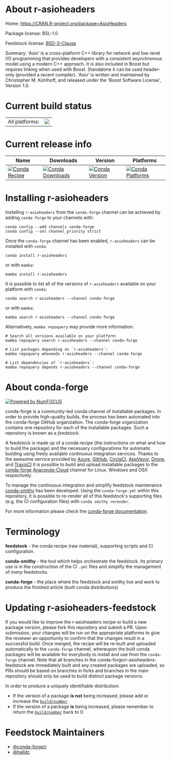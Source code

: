 About r-asioheaders
===================

Home: https://CRAN.R-project.org/package=AsioHeaders

Package license: BSL-1.0

Feedstock license: [BSD-3-Clause](https://github.com/conda-forge/r-asioheaders-feedstock/blob/main/LICENSE.txt)

Summary: 'Asio' is a cross-platform C++ library for network and low-level I/O programming that provides developers with a consistent asynchronous model using a modern C++ approach. It is also included in Boost but requires linking when used with Boost. Standalone it can be used header-only (provided a recent compiler). 'Asio' is written and maintained by Christopher M. Kohlhoff, and released under the 'Boost Software License', Version 1.0.

Current build status
====================


<table><tr><td>All platforms:</td>
    <td>
      <a href="https://dev.azure.com/conda-forge/feedstock-builds/_build/latest?definitionId=6403&branchName=main">
        <img src="https://dev.azure.com/conda-forge/feedstock-builds/_apis/build/status/r-asioheaders-feedstock?branchName=main">
      </a>
    </td>
  </tr>
</table>

Current release info
====================

| Name | Downloads | Version | Platforms |
| --- | --- | --- | --- |
| [![Conda Recipe](https://img.shields.io/badge/recipe-r--asioheaders-green.svg)](https://anaconda.org/conda-forge/r-asioheaders) | [![Conda Downloads](https://img.shields.io/conda/dn/conda-forge/r-asioheaders.svg)](https://anaconda.org/conda-forge/r-asioheaders) | [![Conda Version](https://img.shields.io/conda/vn/conda-forge/r-asioheaders.svg)](https://anaconda.org/conda-forge/r-asioheaders) | [![Conda Platforms](https://img.shields.io/conda/pn/conda-forge/r-asioheaders.svg)](https://anaconda.org/conda-forge/r-asioheaders) |

Installing r-asioheaders
========================

Installing `r-asioheaders` from the `conda-forge` channel can be achieved by adding `conda-forge` to your channels with:

```
conda config --add channels conda-forge
conda config --set channel_priority strict
```

Once the `conda-forge` channel has been enabled, `r-asioheaders` can be installed with `conda`:

```
conda install r-asioheaders
```

or with `mamba`:

```
mamba install r-asioheaders
```

It is possible to list all of the versions of `r-asioheaders` available on your platform with `conda`:

```
conda search r-asioheaders --channel conda-forge
```

or with `mamba`:

```
mamba search r-asioheaders --channel conda-forge
```

Alternatively, `mamba repoquery` may provide more information:

```
# Search all versions available on your platform:
mamba repoquery search r-asioheaders --channel conda-forge

# List packages depending on `r-asioheaders`:
mamba repoquery whoneeds r-asioheaders --channel conda-forge

# List dependencies of `r-asioheaders`:
mamba repoquery depends r-asioheaders --channel conda-forge
```


About conda-forge
=================

[![Powered by
NumFOCUS](https://img.shields.io/badge/powered%20by-NumFOCUS-orange.svg?style=flat&colorA=E1523D&colorB=007D8A)](https://numfocus.org)

conda-forge is a community-led conda channel of installable packages.
In order to provide high-quality builds, the process has been automated into the
conda-forge GitHub organization. The conda-forge organization contains one repository
for each of the installable packages. Such a repository is known as a *feedstock*.

A feedstock is made up of a conda recipe (the instructions on what and how to build
the package) and the necessary configurations for automatic building using freely
available continuous integration services. Thanks to the awesome service provided by
[Azure](https://azure.microsoft.com/en-us/services/devops/), [GitHub](https://github.com/),
[CircleCI](https://circleci.com/), [AppVeyor](https://www.appveyor.com/),
[Drone](https://cloud.drone.io/welcome), and [TravisCI](https://travis-ci.com/)
it is possible to build and upload installable packages to the
[conda-forge](https://anaconda.org/conda-forge) [Anaconda-Cloud](https://anaconda.org/)
channel for Linux, Windows and OSX respectively.

To manage the continuous integration and simplify feedstock maintenance
[conda-smithy](https://github.com/conda-forge/conda-smithy) has been developed.
Using the ``conda-forge.yml`` within this repository, it is possible to re-render all of
this feedstock's supporting files (e.g. the CI configuration files) with ``conda smithy rerender``.

For more information please check the [conda-forge documentation](https://conda-forge.org/docs/).

Terminology
===========

**feedstock** - the conda recipe (raw material), supporting scripts and CI configuration.

**conda-smithy** - the tool which helps orchestrate the feedstock.
                   Its primary use is in the construction of the CI ``.yml`` files
                   and simplify the management of *many* feedstocks.

**conda-forge** - the place where the feedstock and smithy live and work to
                  produce the finished article (built conda distributions)


Updating r-asioheaders-feedstock
================================

If you would like to improve the r-asioheaders recipe or build a new
package version, please fork this repository and submit a PR. Upon submission,
your changes will be run on the appropriate platforms to give the reviewer an
opportunity to confirm that the changes result in a successful build. Once
merged, the recipe will be re-built and uploaded automatically to the
`conda-forge` channel, whereupon the built conda packages will be available for
everybody to install and use from the `conda-forge` channel.
Note that all branches in the conda-forge/r-asioheaders-feedstock are
immediately built and any created packages are uploaded, so PRs should be based
on branches in forks and branches in the main repository should only be used to
build distinct package versions.

In order to produce a uniquely identifiable distribution:
 * If the version of a package **is not** being increased, please add or increase
   the [``build/number``](https://docs.conda.io/projects/conda-build/en/latest/resources/define-metadata.html#build-number-and-string).
 * If the version of a package **is** being increased, please remember to return
   the [``build/number``](https://docs.conda.io/projects/conda-build/en/latest/resources/define-metadata.html#build-number-and-string)
   back to 0.

Feedstock Maintainers
=====================

* [@conda-forge/r](https://github.com/conda-forge/r/)
* [@halldc](https://github.com/halldc/)

